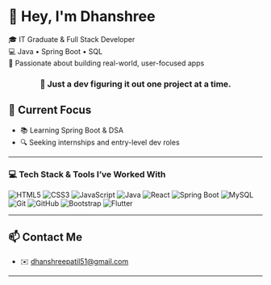 

# 👋 Hey, I'm Dhanshree

🎓 IT Graduate & Full Stack Developer  
💻 Java • Spring Boot • SQL  
🚀 Passionate about building real-world, user-focused apps



### <p align="center">💬 Just a dev figuring it out one project at a time.</p>



## 🔭 Current Focus

- 📚 Learning Spring Boot & DSA   
- 🔍 Seeking internships and entry-level dev roles  

---

### 💻 Tech Stack & Tools I’ve Worked With

![HTML5](https://img.shields.io/badge/HTML5-E34F26?style=flat&logo=html5&logoColor=white)
![CSS3](https://img.shields.io/badge/CSS3-1572B6?style=flat&logo=css3&logoColor=white)
![JavaScript](https://img.shields.io/badge/JavaScript-F7DF1E?style=flat&logo=javascript&logoColor=black)
![Java](https://img.shields.io/badge/Java-007396?style=flat&logo=java&logoColor=white)
![React](https://img.shields.io/badge/React-20232A?style=flat&logo=react&logoColor=61DAFB)
![Spring Boot](https://img.shields.io/badge/Spring%20Boot-6DB33F?style=flat&logo=spring-boot&logoColor=white)
![MySQL](https://img.shields.io/badge/MySQL-00000F?style=flat&logo=mysql&logoColor=white)
![Git](https://img.shields.io/badge/Git-F05032?style=flat&logo=git&logoColor=white)
![GitHub](https://img.shields.io/badge/GitHub-181717?style=flat&logo=github&logoColor=white)
![Bootstrap](https://img.shields.io/badge/Bootstrap-563D7C?style=flat&logo=bootstrap&logoColor=white)
![Flutter](https://img.shields.io/badge/Flutter-02569B?style=flat&logo=flutter&logoColor=white)

---

## 📫 Contact Me

- ✉️ dhanshreepatil51@gmail.com  

---
